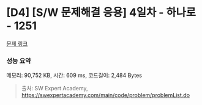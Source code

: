 # [D4] [S/W 문제해결 응용] 4일차 - 하나로 - 1251 

[문제 링크](https://swexpertacademy.com/main/code/problem/problemDetail.do?contestProbId=AV15StKqAQkCFAYD) 

### 성능 요약

메모리: 90,752 KB, 시간: 609 ms, 코드길이: 2,484 Bytes



> 출처: SW Expert Academy, https://swexpertacademy.com/main/code/problem/problemList.do